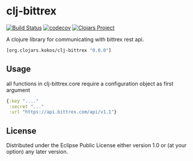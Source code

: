 # clj-bittrex
[![Build Status](https://travis-ci.org/kokosro/clj-bittrex.svg?branch=master)](https://travis-ci.org/kokosro/clj-bittrex)
[![codecov](https://codecov.io/gh/kokosro/clj-bittrex/branch/master/graph/badge.svg)](https://codecov.io/gh/kokosro/clj-bittrex)
[![Clojars Project](https://img.shields.io/clojars/v/org.clojars.kokos/clj-bittrex.svg)](https://clojars.org/org.clojars.kokos/clj-bittrex)

A clojure library for communicating with bittrex rest api.

```clj
[org.clojars.kokos/clj-bittrex "0.0.0"]
```

## Usage
all functions in clj-bittrex.core require a configuration object as first argument
```clj
{:key "...."
 :secret "..."
 :url "https://api.bittrex.com/api/v1.1"}
```
## License

Distributed under the Eclipse Public License either version 1.0 or (at
your option) any later version.
